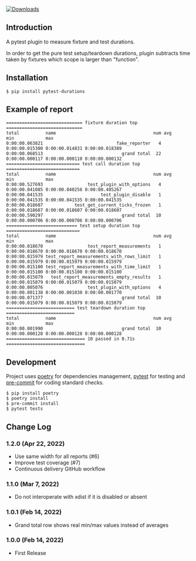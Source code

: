 [![Downloads](https://pepy.tech/badge/pytest-durations/month)](https://pepy.tech/project/pytest-durations)

## Introduction

A pytest plugin to measure fixture and test durations.

In order to get the pure test setup/teardown durations, plugin subtracts time taken by fixtures which scope is larger than "function".

## Installation

```shell
$ pip install pytest-durations
```

## Example of report

```
============================= fixture duration top =============================
total          name                                     num avg            min            max           
0:00:00.063821                            fake_reporter   4 0:00:00.015300 0:00:00.014831 0:00:00.018389
0:00:00.068513                              grand total  22 0:00:00.000117 0:00:00.000110 0:00:00.000132
============================ test call duration top ============================
total          name                                     num avg            min            max           
0:00:00.527693                 test_plugin_with_options   4 0:00:00.041085 0:00:00.040256 0:00:00.405267
0:00:00.041535                      test_plugin_disable   1 0:00:00.041535 0:00:00.041535 0:00:00.041535
0:00:00.018607            test_get_current_ticks_frozen   1 0:00:00.018607 0:00:00.018607 0:00:00.018607
0:00:00.590297                              grand total  10 0:00:00.000706 0:00:00.000706 0:00:00.000706
=========================== test setup duration top ============================
total          name                                     num avg            min            max           
0:00:00.018670                 test_report_measurements   1 0:00:00.018670 0:00:00.018670 0:00:00.018670
0:00:00.015979 test_report_measurements_with_rows_limit   1 0:00:00.015979 0:00:00.015979 0:00:00.015979
0:00:00.015100 test_report_measurements_with_time_limit   1 0:00:00.015100 0:00:00.015100 0:00:00.015100
0:00:00.015079   test_report_measurements_empty_results   1 0:00:00.015079 0:00:00.015079 0:00:00.015079
0:00:00.005076                 test_plugin_with_options   4 0:00:00.001138 0:00:00.001030 0:00:00.001770
0:00:00.071377                              grand total  10 0:00:00.015079 0:00:00.015079 0:00:00.015079
========================== test teardown duration top ==========================
total          name                                     num avg            min            max           
0:00:00.001990                              grand total  10 0:00:00.000128 0:00:00.000128 0:00:00.000128
============================== 10 passed in 0.71s ==============================
```

## Development

Project uses [poetry](https://python-poetry.org/) for dependencies management, [pytest](https://pytest.org/) for testing and [pre-commit](https://pre-commit.com/) for coding standard checks.

```shell
$ pip install poetry
$ poetry install
$ pre-commit install
$ pytest tests
```

## Change Log

### 1.2.0 (Apr 22, 2022)

* Use same width for all reports (#6)
* Improve test coverage (#7)
* Continuous delivery GitHub workflow

### 1.1.0 (Mar 7, 2022)

* Do not interoperate with xdist if it is disabled or absent

### 1.0.1 (Feb 14, 2022)

* Grand total row shows real min/max values instead of averages

### 1.0.0 (Feb 14, 2022)
 
* First Release
